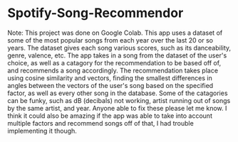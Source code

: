 # Spotify-Song-Recommendor
Note: This project was done on Google Colab.
This app uses a dataset of some of the most popular songs from each year over the last 20 or so years. The dataset gives each song various scores, such as its danceability, genre, valence, etc. 
The app takes in a song from the dataset of the user's choice, as well as a catagory for the recommendation to be based off of, and recommends a song accordingly.
The recommendation takes place using cosine similarity and vectors, finding the smallest differences in angles between the vectors of the user's song based on the specified factor, as well as every other song in the database.
Some of the catagories can be funky, such as dB (decibals) not working, artist running out of songs by the same artist, and year. Anyone able to fix these please let me know. I think it could also be amazing if the app was able to take into account multiple factors and recommend songs off of that, I had trouble implementing it though.

